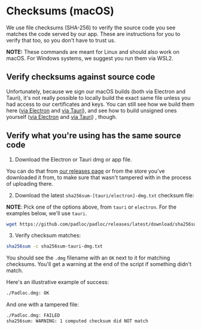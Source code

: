 # Checksums (macOS)

We use file checksums (SHA-256) to verify the source code you see matches the
code served by our app. These are instructions for you to verify that too, so
you don't have to trust us.

**NOTE:** These commands are meant for Linux and should also work on macOS. For
Windows systems, we suggest you run them via WSL2.

## Verify checksums against source code

Unfortunately, because we sign our macOS builds (both via Electron and Tauri),
it's not really possible to locally build the exact same file unless you had
access to our certificates and keys. You can still see how we build them here
([via Electron](https://github.com/padloc/padloc/blob/ea05def083df89823d7c15c7bbeb6ef1a1b40383/.github/workflows/publish-release.yml#L166)
and
[via Tauri](https://github.com/padloc/padloc/blob/ea05def083df89823d7c15c7bbeb6ef1a1b40383/.github/workflows/publish-release.yml#L116)),
and see how to build unsigned ones yourself
([via Electron](https://github.com/padloc/padloc/blob/ea05def083df89823d7c15c7bbeb6ef1a1b40383/.github/workflows/build-electron.yml)
and
[via Tauri](https://github.com/padloc/padloc/blob/ea05def083df89823d7c15c7bbeb6ef1a1b40383/.github/workflows/build-tauri.yml))
, though.

## Verify what you're using has the same source code

1. Download the Electron or Tauri dmg or app file.

You can do that from
[our releases page](https://github.com/padloc/padloc/releases) or from the store
you've downloaded it from, to make sure that wasn't tampered with in the process
of uploading there.

2. Download the latest `sha256sum-[tauri/electron]-dmg.txt` checksum file:

**NOTE**: Pick one of the options above, from `tauri` or `electron`. For the
examples below, we'll use `tauri`.

```bash
wget https://github.com/padloc/padloc/releases/latest/download/sha256sum-tauri-dmg.txt
```

3. Verify checksum matches:

```bash
sha256sum -c sha256sum-tauri-dmg.txt
```

You should see the `.dmg` filename with an `OK` next to it for matching
checksums. You'll get a warning at the end of the script if something didn't
match.

Here's an illustrative example of success:

```txt
./Padloc.dmg: OK
```

And one with a tampered file:

```txt
./Padloc.dmg: FAILED
sha256sum: WARNING: 1 computed checksum did NOT match
```
